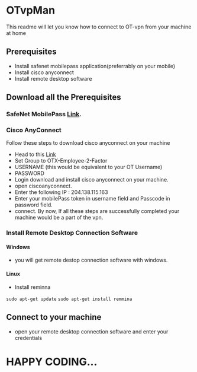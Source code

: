 # OTvpMan
This readme will let you know how to connect to OT-vpn from your machine at home

## Prerequisites
- Install safenet mobilepass application(preferrably on your mobile)
- Install cisco anyconnect
- Install remote desktop software

## Download all the Prerequisites
### SafeNet MobilePass [Link](https://play.google.com/store/apps/details?id=securecomputing.devices.android.controller).
### Cisco AnyConnect 
Follow these steps to download cisco anyconnect on your machine
- Head to this [Link](https://vpn-wl.opentext.com)
- Set Group to OTX-Employee-2-Factor
- USERNAME <your mobile pass token name> (this would be equivalent to your OT Username)
- PASSWORD <your passcode>
- Login
download and install cisco anyconnect on your machine.
- open ciscoanyconnect.
- Enter the following IP : 204.138.115.163
- Enter your mobilePass token in username field and Passcode in password field.
- connect.
By now, If all these steps are successfully completed your machine would be a part of the vpn.
### Install Remote Desktop Connection Software
#### Windows
- you will get remote destop connection software with windows.
#### Linux
- Install reminna 

`sudo apt-get update`
`sudo apt-get install remmina`

## Connect to your machine
- open your remote desktop connection software and enter your credentials 

# HAPPY CODING...





        
